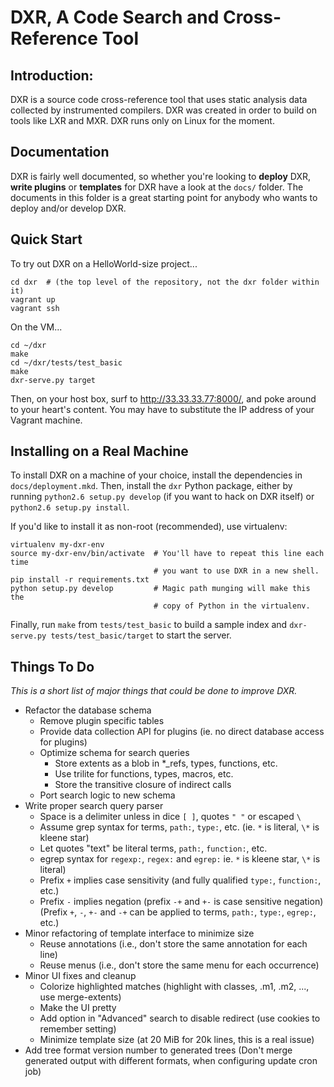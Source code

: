 DXR, A Code Search and Cross-Reference Tool
===========================================

Introduction:
-------------
DXR is a source code cross-reference tool that uses static analysis data
collected by instrumented compilers. DXR was created in order to build on
tools like LXR and MXR. DXR runs only on Linux for the moment.


Documentation
-------------
DXR is fairly well documented, so whether you're looking to **deploy** DXR,
**write plugins** or **templates** for DXR have a look at the `docs/` folder.
The documents in this folder is a great starting point for anybody who wants
to deploy and/or develop DXR.


Quick Start
-----------
To try out DXR on a HelloWorld-size project...

    cd dxr  # (the top level of the repository, not the dxr folder within it)
    vagrant up
    vagrant ssh

On the VM...

    cd ~/dxr
    make
    cd ~/dxr/tests/test_basic
    make
    dxr-serve.py target

Then, on your host box, surf to http://33.33.33.77:8000/, and poke around to
your heart's content. You may have to substitute the IP address of your Vagrant
machine.


Installing on a Real Machine
----------------------------
To install DXR on a machine of your choice, install the dependencies in
`docs/deployment.mkd`. Then, install the `dxr` Python package, either by
running `python2.6 setup.py develop` (if you want to hack on DXR itself) or
`python2.6 setup.py install`.

If you'd like to install it as non-root (recommended), use virtualenv:

    virtualenv my-dxr-env
    source my-dxr-env/bin/activate  # You'll have to repeat this line each time
                                    # you want to use DXR in a new shell.
    pip install -r requirements.txt
    python setup.py develop         # Magic path munging will make this the
                                    # copy of Python in the virtualenv.

Finally, run `make` from `tests/test_basic` to build a sample index and
`dxr-serve.py tests/test_basic/target` to start the server.


Things To Do
------------
_This is a short list of major things that could be done to improve DXR._

  * Refactor the database schema
     - Remove plugin specific tables
     - Provide data collection API for plugins (ie. no direct database access for plugins)
     - Optimize schema for search queries
        - Store extents as a blob in *_refs, types, functions, etc.
        - Use trilite for functions, types, macros, etc.
        - Store the transitive closure of indirect calls
     - Port search logic to new schema
  * Write proper search query parser
     - Space is a delimiter unless in dice `[ ]`, quotes `" "` or escaped `\ `
     - Assume grep syntax for terms, `path:`, `type:`, etc. (ie. `*` is literal, `\*` is kleene star)
     - Let quotes "text" be literal terms, `path:`, `function:`, etc.
     - egrep syntax for `regexp:`, `regex:` and `egrep:` ie. `*` is kleene star, `\*` is literal)
     - Prefix `+` implies case sensitivity (and fully qualified `type:`, `function:`, etc.)
     - Prefix `-` implies negation (prefix `-+` and `+-` is case sensitive negation)
     (Prefix `+`, `-`, `+-` and `-+` can be applied to terms, `path:`, `type:`, `egrep:`, etc.)
  * Minor refactoring of template interface to minimize size
     - Reuse annotations (i.e., don't store the same annotation for each line)
     - Reuse menus (i.e., don't store the same menu for each occurrence)
  * Minor UI fixes and cleanup
     - Colorize highlighted matches (highlight with classes, .m1, .m2, ..., use merge-extents)
     - Make the UI pretty
     - Add option in "Advanced" search to disable redirect (use cookies to remember setting)
     - Minimize template size (at 20 MiB for 20k lines, this is a real issue)
  * Add tree format version number to generated trees
    (Don't merge generated output with different formats, when configuring update cron job)
